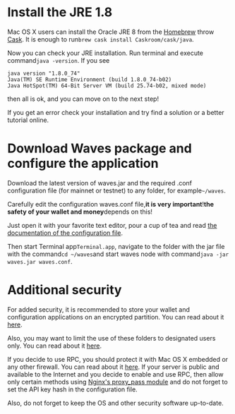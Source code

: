 # Install the JRE 1.8

Mac OS X users can install the Oracle JRE 8 from the [Homebrew](http://brew.sh/) throw [Cask](https://caskroom.github.io/). It is enough to run`brew cask install Caskroom/cask/java`.

Now you can check your JRE installation. Run terminal and execute command`java -version`. If you see

```
java version "1.8.0_74"
Java(TM) SE Runtime Environment (build 1.8.0_74-b02)
Java HotSpot(TM) 64-Bit Server VM (build 25.74-b02, mixed mode)

```

then all is ok, and you can move on to the next step!

If you get an error check your installation and try find a solution or a better tutorial online.

# Download Waves package and configure the application

Download the latest version of waves.jar and the required .conf configuration file \(for mainnet or testnet\) to any folder, for example`~/waves`.

Carefully edit the configuration waves.conf file,**it is very important**!**the safety of your wallet and money**depends on this!

Just open it with your favorite text editor, pour a cup of tea and read [the documentation of the configuration file](https://github.com/wavesplatform/Waves/wiki/Waves-Node-configuration-file).

Then start Terminal app`Terminal.app`, navigate to the folder with the jar file with the command`cd ~/waves`and start waves node with command`java -jar waves.jar waves.conf`.

# Additional security

For added security, it is recommended to store your wallet and configuration applications on an encrypted partition. You can read about it [here](https://support.apple.com/en-us/HT201599).

Also, you may want to limit the use of these folders to designated users only. You can read about it [here](http://ss64.com/osx/chown.html).

If you decide to use RPC, you should protect it with Mac OS X embedded or any other firewall. You can read about it [here](https://support.apple.com/en-us/HT201642). If your server is public and available to the Internet and you decide to enable and use RPC, then allow only certain methods using [Nginx's proxy\_pass module](http://nginx.org/ru/docs/http/ngx_http_proxy_module.html) and do not forget to set the API key hash in the configuration file.

Also, do not forget to keep the OS and other security software up-to-date.

